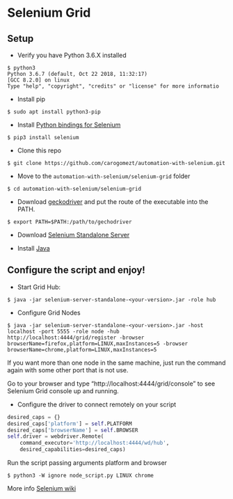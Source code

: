 Selenium Grid
===================

Setup
----------

 - Verify you have Python 3.6.X installed
``` shell
$ python3
Python 3.6.7 (default, Oct 22 2018, 11:32:17) 
[GCC 8.2.0] on linux
Type "help", "copyright", "credits" or "license" for more informatio
```
 - Install pip
``` shell
$ sudo apt install python3-pip
```
 - Install [Python bindings for Selenium](https://pypi.python.org/pypi/selenium)
``` shell
$ pip3 install selenium
```
 - Clone this repo
``` shell
$ git clone https://github.com/carogomezt/automation-with-selenium.git
```
 - Move to the `automation-with-selenium/selenium-grid` folder
``` shell
$ cd automation-with-selenium/selenium-grid
```
 - Download [geckodriver](https://github.com/mozilla/geckodriver/releases) and put the route of the executable into the PATH. 
``` shell
$ export PATH=$PATH:/path/to/gechodriver
```
 - Download [Selenium Standalone Server](https://docs.seleniumhq.org/download/) 

 - Install [Java](https://java.com/en/download/help/linux_x64_install.xml)

Configure the script and enjoy!
----------

 - Start Grid Hub:
``` shell
$ java -jar selenium-server-standalone-<your-version>.jar -role hub
```
 - Configure Grid Nodes
``` shell
$ java -jar selenium-server-standalone-<your-version>.jar -host localhost -port 5555 -role node -hub http://localhost:4444/grid/register -browser browserName=firefox,platform=LINUX,maxInstances=5 -browser browserName=chrome,platform=LINUX,maxInstances=5
```
If you want more than one node in the same machine, just run the command again with some other port that is not use.

Go to your browser and type “http://localhost:4444/grid/console” to see Selenium Grid console up and running.

 - Configure the driver to connect remotely on your script
``` python 
desired_caps = {}
desired_caps['platform'] = self.PLATFORM
desired_caps['browserName'] = self.BROWSER
self.driver = webdriver.Remote(
    command_executor='http://localhost:4444/wd/hub',
    desired_capabilities=desired_caps)
 ```

Run the script passing arguments platform and browser
``` shell
$ python3 -W ignore node_script.py LINUX chrome
```

More info [Selenium wiki](https://github.com/SeleniumHQ/selenium/wiki/Grid2)